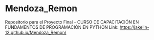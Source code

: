 # Mendoza_Remon
Repositorio para el Proyecto Final - CURSO DE CAPACITACIÓN EN FUNDAMENTOS DE PROGRAMACIÓN EN PYTHON
Link: https://jakelin-12.github.io/Mendoza_Remon/
